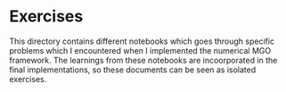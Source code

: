 # Exercises

This directory contains different notebooks which goes through specific problems which I encountered when I implemented the numerical MGO framework. The learnings from these notebooks are incoorporated in the final implementations, so these documents can be seen as isolated exercises.